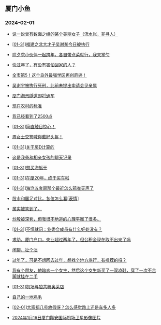 ## 厦门小鱼 
### 2024-02-01

+ [说一说曾有数面之缘的某个美丽女子（流水账，非寻人）](http://bbs.xmfish.com/read-htm-tid-18142538.html)

+ [[01-31]福建之北大才子吴谢某今日被执行](http://bbs.xmfish.com/read-htm-tid-18142660.html)

+ [除夕求小伙伴一起跨年，各自带点菜就行，我来掌勺](http://bbs.xmfish.com/read-htm-tid-18142624.html)

+ [快过年了，有没有害怕回家的人？](http://bbs.xmfish.com/read-htm-tid-18142633.html)

+ [全市第5！这个岛外最强学区再创奇迹！](http://bbs.xmfish.com/read-htm-tid-18142608.html)

+ [吴谢宇被执行死刑，此前未提出申请会见亲属](http://bbs.xmfish.com/read-htm-tid-18142640.html)

+ [厦门海景隧道即将通车](http://bbs.xmfish.com/read-htm-tid-18142556.html)

+ [现在农村的标准](http://bbs.xmfish.com/read-htm-tid-18142684.html)

+ [我已经看到了2500点](http://bbs.xmfish.com/read-htm-tid-18142709.html)

+ [[01-31]简直触目惊心！](http://bbs.xmfish.com/read-htm-tid-18142728.html)

+ [周女士交警喊你戴好头盔！](http://bbs.xmfish.com/read-htm-tid-18142682.html)

+ [[01-31]关于房D计算的](http://bbs.xmfish.com/read-htm-tid-18142726.html)

+ [这是我爸和相亲女孩的聊天记录](http://bbs.xmfish.com/read-htm-tid-18142809.html)

+ [[01-31]想买海蛎干](http://bbs.xmfish.com/read-htm-tid-18142701.html)

+ [[01-31]在厦20年，终于买车啦](http://bbs.xmfish.com/read-htm-tid-18142922.html)

+ [[01-31]海沧五套房那个最近怎么鸦雀无声了](http://bbs.xmfish.com/read-htm-tid-18142670.html)

+ [股市和国足对比，各位怎么看[表情]](http://bbs.xmfish.com/read-htm-tid-18142812.html)

+ [属实被笑到了。](http://bbs.xmfish.com/read-htm-tid-18142890.html)

+ [炒股被深套，但我很不地道的心理平衡了很多。](http://bbs.xmfish.com/read-htm-tid-18142758.html)

+ [[01-31]不懂就问：业委会成员有什么好处没有？](http://bbs.xmfish.com/read-htm-tid-18142807.html)

+ [求助，厦门户口，失业超过两年了，但公积金现在取不出来了吗](http://bbs.xmfish.com/read-htm-tid-18142861.html)

+ [闲聊，扯个淡](http://bbs.xmfish.com/read-htm-tid-18142844.html)

+ [过年了，可是不想回去过年，想找个地方旅行，有推荐的吗？](http://bbs.xmfish.com/read-htm-tid-18142829.html)

+ [我有个朋友，他暗恋一个女生，然后这个女生新买了一双凉鞋，穿了一次不合脚就挂在二手](http://bbs.xmfish.com/read-htm-tid-18142958.html)

+ [[01-31]机场与狼共舞奥莱店](http://bbs.xmfish.com/read-htm-tid-18142843.html)

+ [自己的一地鸡毛](http://bbs.xmfish.com/read-htm-tid-18142917.html)

+ [[02-01]大家都几号放假呀？怎么感觉路上还是车多人多](http://bbs.xmfish.com/read-htm-tid-18143036.html)

+ [2024年1月16日厦门翔安国际机场卫星影像图片](http://bbs.xmfish.com/read-htm-tid-18142877.html)

